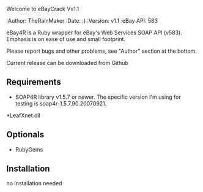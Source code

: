 
Welcome to eBayCrack Vv1.1


:Author: TheRainMaker
:Date: :)
:Version: v1.1
:eBay API: 583

eBay4R is a Ruby wrapper for eBay's Web Services SOAP API (v583). Emphasis is
on ease of use and small footprint.

Please report bugs and other problems, see "Author" section at the bottom.

Current release can be downloaded from Github



Requirements
------------

* SOAP4R library v1.5.7 or newer.  The specific version I'm using for testing
  is soap4r-1.5.7.90.20070921.
  
*LeafXnet.dll

Optionals
---------

* RubyGems


Installation
------------

no Installation needed
